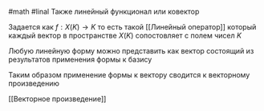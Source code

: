 #math #linal 
Также линейный функционал или ковектор

Задается как $f: X(K) \rightarrow K$ то есть такой [[Линейный оператор]] который каждый вектор в пространстве $X(K)$ сопостовляет с полем чисел $K$

Любую линейную форму можно представить как вектор состоящий из результатов применения формы к базису

Таким образом применение формы к вектору сводится к векторному произведению

 [[Векторное произведение]]